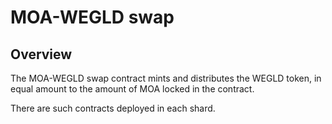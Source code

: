 # MOA-WEGLD swap

## Overview

The MOA-WEGLD swap contract mints and distributes the WEGLD token, in equal amount to the amount of MOA locked in the contract.

There are such contracts deployed in each shard.
